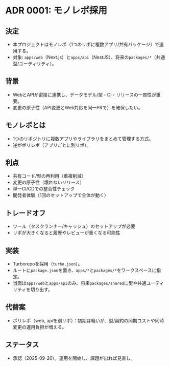 # ADR 0001: モノレポ採用

## 決定
- 本プロジェクトはモノレポ（1つのリポに複数アプリ/共有パッケージ）で運用する。
- 対象: `apps/web`（Next.js）と`apps/api`（NestJS）、将来の`packages/*`（共通型/ユーティリティ）。

## 背景
- WebとAPIが密接に連携し、データモデル/型・CI・リリースの一貫性が重要。
- 変更の原子性（API変更とWeb対応を同一PRで）を確保したい。

## モノレポとは
- 1つのリポジトリに複数アプリやライブラリをまとめて管理する方式。
- 逆がポリレポ（アプリごとに別リポ）。

## 利点
- 共有コード/型の再利用（重複削減）
- 変更の原子性（壊れないリリース）
- 単一CI/CDでの整合性チェック
- 開発者体験（1回のセットアップで全体が動く）

## トレードオフ
- ツール（タスクランナー/キャッシュ）のセットアップが必要
- リポが大きくなると履歴やレビューが重くなる可能性

## 実装
- Turborepoを採用（`turbo.json`）。
- ルートに`package.json`を置き、`apps/*`と`packages/*`をワークスペースに指定。
- 当面は`apps/web`と`apps/api`のみ。将来`packages/shared`に型や共通ユーティリティを切り出す。

## 代替案
- ポリレポ（web, apiを別リポ）：初期は軽いが、型/契約の同期コストや同時変更の運用負担が増える。

## ステータス
- 承認（2025-09-20）。運用を開始し、課題が出れば見直し。
